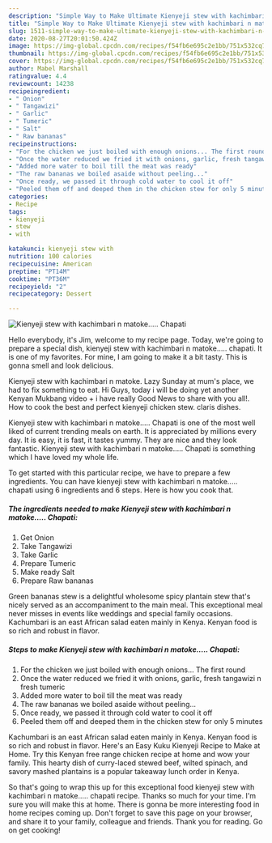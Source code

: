 ```yaml
---
description: "Simple Way to Make Ultimate Kienyeji stew with kachimbari n matoke..... Chapati"
title: "Simple Way to Make Ultimate Kienyeji stew with kachimbari n matoke..... Chapati"
slug: 1511-simple-way-to-make-ultimate-kienyeji-stew-with-kachimbari-n-matoke-chapati
date: 2020-08-27T20:01:50.424Z
image: https://img-global.cpcdn.com/recipes/f54fb6e695c2e1bb/751x532cq70/kienyeji-stew-with-kachimbari-n-matoke-chapati-recipe-main-photo.jpg
thumbnail: https://img-global.cpcdn.com/recipes/f54fb6e695c2e1bb/751x532cq70/kienyeji-stew-with-kachimbari-n-matoke-chapati-recipe-main-photo.jpg
cover: https://img-global.cpcdn.com/recipes/f54fb6e695c2e1bb/751x532cq70/kienyeji-stew-with-kachimbari-n-matoke-chapati-recipe-main-photo.jpg
author: Mabel Marshall
ratingvalue: 4.4
reviewcount: 14238
recipeingredient:
- " Onion"
- " Tangawizi"
- " Garlic"
- " Tumeric"
- " Salt"
- " Raw bananas"
recipeinstructions:
- "For the chicken we just boiled with enough onions... The first round"
- "Once the water reduced we fried it with onions, garlic, fresh tangawizi n fresh tumeric"
- "Added more water to boil till the meat was ready"
- "The raw bananas we boiled asaide without peeling..."
- "Once ready, we passed it through cold water to cool it off"
- "Peeled them off and deeped them in the chicken stew for only 5 minutes"
categories:
- Recipe
tags:
- kienyeji
- stew
- with

katakunci: kienyeji stew with 
nutrition: 100 calories
recipecuisine: American
preptime: "PT14M"
cooktime: "PT36M"
recipeyield: "2"
recipecategory: Dessert

---
```



![Kienyeji stew with kachimbari n matoke..... Chapati](https://img-global.cpcdn.com/recipes/f54fb6e695c2e1bb/751x532cq70/kienyeji-stew-with-kachimbari-n-matoke-chapati-recipe-main-photo.jpg)

Hello everybody, it's Jim, welcome to my recipe page. Today, we're going to prepare a special dish, kienyeji stew with kachimbari n matoke..... chapati. It is one of my favorites. For mine, I am going to make it a bit tasty. This is gonna smell and look delicious.

Kienyeji stew with kachimbari n matoke. Lazy Sunday at mum&#39;s place, we had to fix something to eat. Hi Guys, today i will be doing yet another Kenyan Mukbang video + i have really Good News to share with you all!. How to cook the best and perfect kienyeji chicken stew. claris dishes.

Kienyeji stew with kachimbari n matoke..... Chapati is one of the most well liked of current trending meals on earth. It is appreciated by millions every day. It is easy, it is fast, it tastes yummy. They are nice and they look fantastic. Kienyeji stew with kachimbari n matoke..... Chapati is something which I have loved my whole life.


To get started with this particular recipe, we have to prepare a few ingredients. You can have kienyeji stew with kachimbari n matoke..... chapati using 6 ingredients and 6 steps. Here is how you cook that.

<!--inarticleads1-->

##### The ingredients needed to make Kienyeji stew with kachimbari n matoke..... Chapati:

1. Get  Onion
1. Take  Tangawizi
1. Take  Garlic
1. Prepare  Tumeric
1. Make ready  Salt
1. Prepare  Raw bananas


Green bananas stew is a delightful wholesome spicy plantain stew that&#39;s nicely served as an accompaniment to the main meal. This exceptional meal never misses in events like weddings and special family occasions. Kachumbari is an east African salad eaten mainly in Kenya. Kenyan food is so rich and robust in flavor. 

<!--inarticleads2-->

##### Steps to make Kienyeji stew with kachimbari n matoke..... Chapati:

1. For the chicken we just boiled with enough onions... The first round
1. Once the water reduced we fried it with onions, garlic, fresh tangawizi n fresh tumeric
1. Added more water to boil till the meat was ready
1. The raw bananas we boiled asaide without peeling...
1. Once ready, we passed it through cold water to cool it off
1. Peeled them off and deeped them in the chicken stew for only 5 minutes


Kachumbari is an east African salad eaten mainly in Kenya. Kenyan food is so rich and robust in flavor. Here&#39;s an Easy Kuku Kienyeji Recipe to Make at Home. Try this Kenyan free range chicken recipe at home and wow your family. This hearty dish of curry-laced stewed beef, wilted spinach, and savory mashed plantains is a popular takeaway lunch order in Kenya. 

So that's going to wrap this up for this exceptional food kienyeji stew with kachimbari n matoke..... chapati recipe. Thanks so much for your time. I'm sure you will make this at home. There is gonna be more interesting food in home recipes coming up. Don't forget to save this page on your browser, and share it to your family, colleague and friends. Thank you for reading. Go on get cooking!
